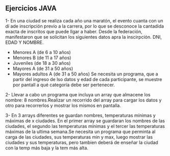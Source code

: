 ## Ejercicios JAVA

1- En una ciudad se realiza cada año una maratón, el evento cuanta con un dí ade inscripción previo a la carrera, por lo que se desconoce la cantadida exacta de inscritos que puede llgar a haber. Desde la federación, manifestaron que se solicitan los siguientes datos apra la inscirpción. DNI, EDAD Y NOMBRE.

- Menores A (de 6 a 10 años)
- Menores B (de 11 a 17 años)
- Juveniles (de 18 a 30 años)
- Mayores A (de 31 a 50 años)
- Mayores adultos A (de 31 a 50 años)
Se necesita un programa, que a partir del ingreso de lso datos y edad de cada participante, se muestre por pantall a qué categoría debe ser pertenecer.


2- Llevar a cabo un programa que incluya un array que almacene los nombre: 8 nombres.Realizar un recorrido del array para cargar los datos y otro para recorrerlos y mostrar los mismos en pantalla.

3- En 3 arrays diferentes se guardan nombres, temperaturas mínimas y máximas de x ciudades. En el primer array se guardaran los nombres de las ciudades, el segundo las temperaturas mínimas y el tercer las temperaturas máximas de la ultima semana.Se necesita un programa que perminta al carga de las ciudades, sus temperaturas min y max, luego mostrar las ciudades y sus temperaturas, pero tambien deberá de enseñar la ciudad con la temp más baja y la tem más alta.